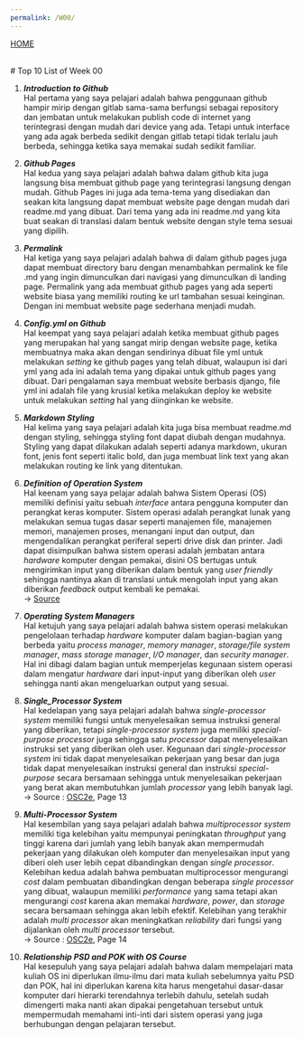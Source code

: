 ```yaml
---
permalink: /W00/
---
```

[HOME](../)

<br/>
# Top 10 List of Week 00

1. ___Introduction to Github___<br>
Hal pertama yang saya pelajari adalah bahwa penggunaan github hampir mirip dengan gitlab sama-sama berfungsi sebagai repository dan jembatan untuk melakukan publish code di internet yang terintegrasi dengan mudah dari device yang ada. Tetapi untuk interface yang ada agak berbeda sedikit dengan gitlab tetapi tidak terlalu jauh berbeda, sehingga ketika saya memakai sudah sedikit familiar.

2. ___Github Pages___<br>
Hal kedua yang saya pelajari adalah bahwa dalam github kita juga langsung bisa membuat github page yang terintegrasi langsung dengan mudah. Github Pages ini juga ada tema-tema yang disediakan dan seakan kita langsung dapat membuat website page dengan mudah dari readme.md yang dibuat. Dari tema yang ada ini readme.md yang kita buat seakan di translasi dalam bentuk website dengan style tema sesuai yang dipilih.

3. ___Permalink___<br>
Hal ketiga yang saya pelajari adalah bahwa di dalam github pages juga dapat membuat directory baru dengan menambahkan permalink ke file .md yang ingin dimunculkan dari navigasi yang dimunculkan di landing page. Permalink yang ada membuat github pages yang ada seperti website biasa yang memiliki routing ke url tambahan sesuai keinginan. Dengan ini membuat website page sederhana menjadi mudah.

4. ___Config.yml on Github___<br>
Hal keempat yang saya pelajari adalah ketika membuat github pages yang merupakan hal yang sangat mirip dengan website page, ketika membuatnya maka akan dengan sendirinya dibuat file yml untuk melakukan _setting_ ke github pages yang telah dibuat, walaupun isi dari yml yang ada ini adalah tema yang dipakai untuk github pages yang dibuat. Dari pengalaman saya membuat website berbasis django, file yml ini adalah file yang krusial ketika melakukan deploy ke website untuk melakukan _setting_ hal yang diinginkan ke website.

5. ___Markdown Styling___<br>
Hal kelima yang saya pelajari adalah kita juga bisa membuat readme.md dengan styling, sehingga styling font dapat diubah dengan mudahnya. Styling yang dapat dilakukan adalah seperti adanya markdown, ukuran font, jenis font seperti italic bold, dan juga membuat link text yang akan melakukan routing ke link yang ditentukan. 

6. ___Definition of Operation System___<br>
Hal keenam yang saya pelajar adalah bahwa Sistem Operasi (OS) memiliki definisi yaitu sebuah _interface_ antara pengguna komputer dan perangkat keras komputer. Sistem operasi adalah perangkat lunak yang melakukan semua tugas dasar seperti manajemen file, manajemen memori, manajemen proses, menangani input dan output, dan mengendalikan perangkat periferal seperti drive disk dan printer. Jadi dapat disimpulkan bahwa sistem operasi adalah jembatan antara _hardware_ komputer dengan pemakai, disini OS bertugas untuk mengirimkan input yang diberikan dalam bentuk yang _user friendly_ sehingga nantinya akan di translasi untuk mengolah input yang akan diberikan _feedback_ output kembali ke pemakai. <br/>
-> [Source](https://www.tutorialspoint.com/operating_system/os_overview.htm)

7. ___Operating System Managers___<br>
Hal ketujuh yang saya pelajari adalah bahwa sistem operasi melakukan pengelolaan terhadap _hardware_ komputer dalam bagian-bagian yang berbeda yaitu _process manager_, _memory manager_, _storage/file system manager_, _mass storage manager_, _I/O manager_, dan _security manager_. Hal ini dibagi dalam bagian untuk memperjelas kegunaan sistem operasi dalam mengatur _hardware_ dari input-input yang diberikan oleh _user_ sehingga nanti akan mengeluarkan output yang sesuai.

8. ___Single_Processor System___<br>
Hal kedelapan yang saya pelajari adalah bahwa _single-processor system_ memiliki fungsi untuk menyelesaikan semua instruksi general yang diberikan, tetapi _single-processor system_ juga memiliki _special-purpose processor_ juga sehingga satu _processor_ dapat menyelesaikan instruksi set yang diberikan oleh user. Kegunaan dari _single-processor system_ ini tidak dapat menyelesaikan pekerjaan yang besar dan juga tidak dapat menyelesaikan instruksi general dan instruksi _special-purpose_ secara bersamaan sehingga untuk menyelesaikan pekerjaan yang berat akan membutuhkan jumlah _processor_ yang lebih banyak lagi. <br/>-> Source : [OSC2e](https://dusithost.dusit.ac.th/~juthawut_cha/download/Operating_System_Concepts_Essentials_2nd_Edition.pdf), Page 13

9. ___Multi-Processor System___<br>
Hal kesembilan yang saya pelajari adalah bahwa _multiprocessor system_ memiliki tiga kelebihan yaitu mempunyai peningkatan _throughput_ yang tinggi karena dari jumlah yang lebih banyak akan mempermudah pekerjaan yang dilakukan oleh komputer dan menyelesaikan input yang diberi oleh user lebih cepat dibandingkan dengan _single processor_. Kelebihan kedua adalah bahwa pembuatan multiprocessor mengurangi _cost_ dalam pembuatan dibandingkan dengan beberapa _single processor_ yang dibuat, walaupun memiliki _performance_ yang sama tetapi akan mengurangi _cost_ karena akan memakai _hardware_, _power_, dan _storage_ secara bersamaan sehingga akan lebih efektif. Kelebihan yang terakhir adalah _multi processor_ akan meningkatkan _reliability_ dari fungsi yang dijalankan oleh _multi processor_ tersebut. <br/>-> Source : [OSC2e](https://dusithost.dusit.ac.th/~juthawut_cha/download/Operating_System_Concepts_Essentials_2nd_Edition.pdf), Page 14

10. ___Relationship PSD and POK with OS Course___<br>
Hal kesepuluh yang saya pelajari adalah bahwa dalam mempelajari mata kuliah OS ini diperlukan ilmu-ilmu dari mata kuliah sebelumnya yaitu PSD dan POK, hal ini diperlukan karena kita harus mengetahui dasar-dasar komputer dari hierarki terendahnya terlebih dahulu, setelah sudah dimengerti maka nanti akan dipakai pengetahuan tersebut untuk mempermudah memahami inti-inti dari sistem operasi yang juga berhubungan dengan pelajaran tersebut.
